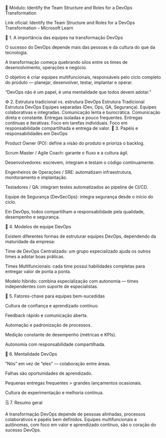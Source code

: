 🧩 Módulo: Identify the Team Structure and Roles for a DevOps Transformation

Link oficial: Identify the Team Structure and Roles for a DevOps Transformation – Microsoft Learn

📘 1. A importância das equipes na transformação DevOps

O sucesso do DevOps depende mais das pessoas e da cultura do que da tecnologia.

A transformação começa quebrando silos entre os times de desenvolvimento, operações e negócio.

O objetivo é criar equipes multifuncionais, responsáveis pelo ciclo completo do produto — planejar, desenvolver, testar, implantar e operar.

“DevOps não é um papel, é uma mentalidade que todos devem adotar.”

⚙️ 2. Estrutura tradicional vs. estrutura DevOps
Estrutura Tradicional	Estrutura DevOps
Equipes separadas (Dev, Ops, QA, Segurança).	Equipes colaborativas e integradas.
Comunicação lenta e burocrática.	Comunicação direta e constante.
Entregas isoladas e pouco frequentes.	Entregas contínuas e iterativas.
Foco em tarefas individuais.	Foco em responsabilidade compartilhada e entrega de valor.
👥 3. Papéis e responsabilidades em DevOps

Product Owner (PO): define a visão do produto e prioriza o backlog.

Scrum Master / Agile Coach: garante o fluxo e a cultura ágil.

Desenvolvedores: escrevem, integram e testam o código continuamente.

Engenheiros de Operações / SRE: automatizam infraestrutura, monitoramento e implantação.

Testadores / QA: integram testes automatizados ao pipeline de CI/CD.

Equipe de Segurança (DevSecOps): integra segurança desde o início do ciclo.

Em DevOps, todos compartilham a responsabilidade pela qualidade, desempenho e segurança.

🧩 4. Modelos de equipe DevOps

Existem diferentes formas de estruturar equipes DevOps, dependendo da maturidade da empresa:

Time de DevOps Centralizado: um grupo especializado ajuda os outros times a adotar boas práticas.

Times Multifuncionais: cada time possui habilidades completas para entregar valor de ponta a ponta.

Modelo híbrido: combina especialização com autonomia — times independentes com suporte de especialistas.

🧠 5. Fatores-chave para equipes bem-sucedidas

Cultura de confiança e aprendizado contínuo.

Feedback rápido e comunicação aberta.

Automação e padronização de processos.

Medição constante de desempenho (métricas e KPIs).

Autonomia com responsabilidade compartilhada.

💬 6. Mentalidade DevOps

“Nós” em vez de “eles” — colaboração entre áreas.

Falhas são oportunidades de aprendizado.

Pequenas entregas frequentes > grandes lançamentos ocasionais.

Cultura de experimentação e melhoria contínua.

🗒️ 7. Resumo geral

A transformação DevOps depende de pessoas alinhadas, processos colaborativos e papéis bem definidos.
Equipes multifuncionais e autônomas, com foco em valor e aprendizado contínuo, são o coração do sucesso DevOps.

